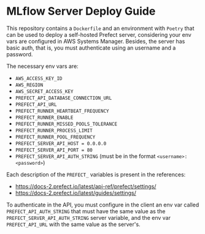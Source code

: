 # MLflow Server Deploy Guide

This repository contains a `Dockerfile` and an environment with `Poetry` that can be used to deploy a self-hosted Prefect server, considering your env vars are configured in AWS Systems Manager. Besides, the server has basic auth, that is, you must authenticate using an username and a password.

The necessary env vars are:

- `AWS_ACCESS_KEY_ID`
- `AWS_REGION`
- `AWS_SECRET_ACCESS_KEY`
- `PREFECT_API_DATABASE_CONNECTION_URL`
- `PREFECT_API_URL`
- `PREFECT_RUNNER_HEARTBEAT_FREQUENCY`
- `PREFECT_RUNNER_ENABLE`
- `PREFECT_RUNNER_MISSED_POOLS_TOLERANCE`
- `PREFECT_RUNNER_PROCESS_LIMIT`
- `PREFECT_RUNNER_POOL_FREQUENCY`
- `PREFECT_SERVER_API_HOST = 0.0.0.0`
- `PREFECT_SERVER_API_PORT = 80`
- `PREFECT_SERVER_API_AUTH_STRING` (must be in the format `<username>:<password>`)

Each description of the `PREFECT_` variables is present in the references:  

- https://docs-2.prefect.io/latest/api-ref/prefect/settings/
- https://docs-2.prefect.io/latest/guides/settings/

To authenticate in the API, you must configure in the client an env var called `PREFECT_API_AUTH_STRING` that must have the same value as the `PREFECT_SERVER_API_AUTH_STRING` server variable, and the env var `PREFECT_API_URL` with the same value as the server's.
